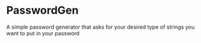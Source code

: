 # PasswordGen
A simple password generator that asks for your desired type of strings you want to put in your password 
